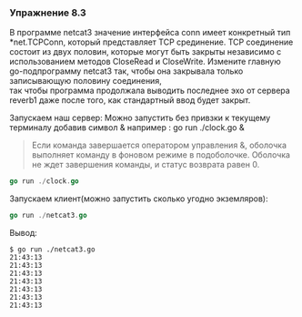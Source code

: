 ### Упражнение 8.3

В программе netcat3 значение интерфейса conn имеет конкретный тип *net.TCPConn,
который представляет TCP срединение.
TCP соединение состоит из двух половин, которые могут быть закрыты независимо 
с использованием методов CloseRead и CloseWrite.
Измените главную go-подпрограмму netcat3 так,
чтобы она закрывала только записывающую половину соединения,  
так чтобы программа продолжала выводить последнее эхо от сервера reverb1
даже после того, как стандартный ввод будет закрыт.

Запускаем наш сервер:
Можно запустить без привзки к текущему терминалу добавив символ & например : go run ./clock.go &


> Если команда завершается оператором управления &, оболочка выполняет команду в фоновом режиме в подоболочке. 
Оболочка не ждет завершения команды, и статус возврата равен 0.

```go
go run ./clock.go
```

Запускаем клиент(можно запустить сколько угодно экземляров):
```go
go run ./netcat3.go
```



Вывод:
```shell
$ go run ./netcat3.go
21:43:13
21:43:13
21:43:13
21:43:13
21:43:13
21:43:13
21:43:13

```